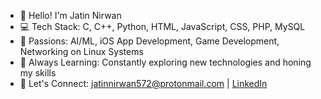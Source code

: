 - 👋 Hello! I'm Jatin Nirwan
- 💻 Tech Stack: C, C++, Python, HTML, JavaScript, CSS, PHP, MySQL
- 🚀 Passions: AI/ML, iOS App Development, Game Development, Networking on Linux Systems
- 🌱 Always Learning: Constantly exploring new technologies and honing my skills
- 💬 Let's Connect: [jatinnirwan572@protonmail.com](mailto:jatinnirwan572@protonmail.com) | [LinkedIn](https://www.linkedin.com/in/jatin-nirwan-8330ba287/)
